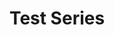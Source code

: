 ---
title: Test Series

resources:

- src: embroidered_kanken_style.jpg
  name: "This is my test image title"
  params:
    order: 1
    description: Photo description. If you want to add your own link, specify button_text and button_url here.
    button_text: Links to resources
    button_url: "https://www.google.com"

- src: yosemite.jpg
  name: "Explicit image"
  params:
    order: 2
    explicit: true
    warning: "This image contains sensitive content"
    description: Photo description. If you want to add your own link, specify button_text and button_url here.
    button_text: Links to resources
    button_url: "https://www.google.com"

---